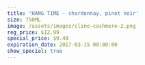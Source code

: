 ```yaml
---
title: 'HANG TIME - chardonnay, pinot noir'
size: 750ML
image: /assets/images/cline-cashmere-2.png
reg_price: $12.99
special_price: $9.49
expiration_date: 2017-03-15 00:00:00
show_special: true
---
```



